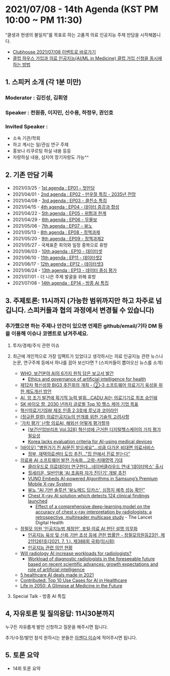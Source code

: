 # 2021/07/08 - 14th Agenda (KST PM 10:00 ~ PM 11:30)

“클생과 현생의 불일치”를 목표로 하는 고품격 의료 인공지능 주제 만담을 시작해봅니다. 

* [Clubhouse 2021/07/08 이벤트로 바로가기](https://www.clubhouse.com/event/MdO3jng7)
* [클럽 하우스 가입과 의료 인공지능(AI/ML in Medicine) 클럽 가입 신청을 동시에 하는 방법](https://www.clubhouse.com/join/aiml-in-medicine/fvzQHLyQ?fbclid=IwAR0_nnP9gHvug6Mhs-8gpy7AK1Q-CGxiQG7f_hq49sfHNljQUCfVnxFVBg8)

## 1. 스피커 소개 (각 1분 미만)
### Moderator : 김진성, 김휘영
### Speaker :  천원중, 이지민, 신수용, 하정우, 권인호
### Invited Speaker :  
* 소속 기관/학회
* 하고 계시는 일/관심 연구 주제
* 홍보나 리쿠르팅 하실 내용 등등
* 자랑하실 내용, 심지어 장기자랑도 가능^^

## 2. 기존 만담 기록 
* 2021/03/25 - [1st agenda : EP01 - 첫만담](/20210325-1st-agenda.md)
* 2021/04/01 - [2nd agenda : EP02 - 만우절 특집 - 2035년 전망](/20210401-2nd-agenda.md)
* 2021/04/08 - [3rd agenda : EP03 - 클친소 특집](/20210408-3rd-agenda.md)
* 2021/04/15 - [4th agenda : EP04 - 데이터 증강과 합성](/20210415-4th-agenda.md)
* 2021/04/22 - [5th agenda : EP05 - 위험과 한계](/20210422-5th-agenda.md)
* 2021/04/29 - [6th agenda : EP06 - 무물보](/20210429-6th-agenda.md)
* 2021/05/06 - [7th agenda : EP07 - 뷰노](/20210506-7th-agenda.md)
* 2021/05/13 - [8th agenda : EP08 - 정책과제](/20210513-8th-agenda.md)
* 2021/05/20 - [9th agenda : EP09 - 정책과제2](/20210520-9th-agenda.md)
* 2021/05/27 - 국제표준 회의와 일정 중복으로 휴방
* 2021/06/03 - [10th agenda : EP10 - 데이터셋](/20210603-10th-agenda.md)
* 2021/06/10 - [11th agenda : EP11 - 데이터셋2](/20210610-11th-agenda.md)
* 2021/06/17 - [12th agenda : EP12 - 데이터셋3](/20210617-12th-agenda.md)
* 2021/06/24 - [13th agenda : EP13 - 데이터 중심 평가](/20210624-13th-agenda.md)
* 2021/07/01 - 더 나은 주제 발굴을 위해 휴방 
* 2021/07/08 - [14th agenda : EP14 - 방종 AI 특집](/20210708-14th-agenda.md)


## 3. 주제토론: 11시까지 (가능한 범위까지만 하고 차주로 넘깁니다. 스피커들과 협의 과정에서 변경될 수 있습니다)

### 추가했으면 하는 주제나 안건이 있으면 언제든 github/email/기타 DM 등을 이용해 이슈나 코멘트로 남겨주세요. 

1. 투자/경제/주식 관련 이슈 

2. 최근에 개인적으로 가장 임팩트가 있었다고 생각하시는 의료 인공지능 관련  뉴스나 논문, 연구주제 등에서 하나를 꼽아 보신다면 ? (스피커들이 뽑아오신 뉴스를 소개)
   * [WHO, 보건분야 AI의 6가지 원칙 담은 보고서 발간](http://www.aitimes.com/news/articleView.html?idxno=139346) 
      * [Ethics and governance of artificial intelligence for health](https://www.who.int/publications/i/item/9789240029200)
   * [제12차 혁신성장 BIG3 추진회의 개최 - ②-3 소프트웨어 의료기기 육성을 위한 제도개선 방안](https://www.moef.go.kr/nw/nes/detailNesDtaView.do?searchBbsId=MOSFBBS_000000000028&menuNo=4010100&searchNttId=MOSF_000000000055648)
   * [AI, 암 조기 발견에 획기적 능력 발휘...CADU AI는 의료기기로 최초 승인돼](http://www.aitimes.com/news/articleView.html?idxno=139424)
   * [SK 바이오 팜, 2030 년까지 글로벌 Top 10 헬스 케어 기업 목표](http://www.koreabiomed.com/news/articleView.html?idxno=11537)
   * [혁신의료기기SW 제조 인증 2·3호에 루닛과 코어라인](https://zdnet.co.kr/view/?no=20210704101935&fbclid=IwAR2FE7X5qpPdYbPBt5-UheLR06v864kWcciWsUoQSr3ImKVJ-2OqXVXZS9o)
   * [(정규환 칼럼) 의료인공지능의 만개를 위한 기술적 고려사항](http://www.aitimes.com/news/articleView.html?idxno=139181&fbclid=IwAR2mmsEql8de6wr-PTygUgiNYmstMpRwFn1RVGsix3o4GsWfWrp873f23jA)
   * ['가치 평가’ 난항 의료AI, 해외선 어떻게 평가할까](https://www.docdocdoc.co.kr/news/articleView.html?idxno=2012284)
      * [[보건산업브리프 Vol.328] 혁신성에 근거한 디지털헬스케어의 가치 평가 필요성](https://www.khidi.or.kr/board/matrixView?linkId=48858473&menuId=MENU01783&titleId=452212&searchCodeNm1=%EB%8F%99%ED%96%A5/%EC%A0%95%EC%B1%85/%EC%A0%9C%EB%8F%84&searchCodeNm2=%EB%B3%B4%EA%B1%B4%EC%82%B0%EC%97%85%EC%B4%9D%EA%B4%84&searchCode1=0001&searchCode2=0008)
      * [Korea lacks evaluation criteria for AI-using medical devices](https://www.koreabiomed.com/news/articleView.html?idxno=11559)
   * [[바이오] "병원가기 전 AI문진 받으세요"…성큼 다가온 비대면 의료서비스](https://www.mk.co.kr/news/it/view/2021/07/654078/)
      * [정부, 재택의료센터 도입 추진..."집 안에서 진료 받는다"](https://www.ajunews.com/view/20210707133924892)
   * [의료용 AI 소프트웨어 발전 가속화…고령-치매영역 기대](https://www.dementianews.co.kr/news/articleView.html?idxno=3992)
      * [클라우드로 의료데이터 연구한다…네이버클라우드 연내 '데이터박스' 출시](https://www.etnews.com/20210705000125?mc=em_006_0001)
      * [힐세리온, 일반인용 ‘AI 초음파 자가 진단기’ 개발 추진](https://www.hani.co.kr/arti/economy/economy_general/1002265.html)
      * [VUNO Embeds AI-powered Algorithms in Samsung’s Premium Mobile X-ray System](https://www.itnonline.com/content/vuno-embeds-ai-powered-algorithms-samsung%E2%80%99s-premium-mobile-x-ray-system)
      * [뷰노 “AI 기반 솔루션 '뷰노메드 딥카스', 심정지 예측 성능 확인”](https://www.rapportian.com/news/articleView.html?idxno=136231)
      * [Chest X-ray AI solution which detects 124 clinical findings launched](https://www.med-technews.com/news/ai-and-vr-in-healthcare/chest-x-ray-ai-solution-launched-which-detects-124-clinical-/) 
          * [Effect of a comprehensive deep-learning model on the accuracy of chest x-ray interpretation by radiologists: a retrospective, multireader multicase study](https://www.thelancet.com/journals/landig/article/PIIS2589-7500(21)00106-0/fulltext) - The Lancet Digital Health
   * [정필모 의원 '인공지능법 제정안', 포털·의료 AI 판단 설명 의무화](http://www.aitimes.com/news/articleView.html?idxno=139381)
      * [인공지능 육성 및 신뢰 기반 조성 등에 관한 법률안 - 정필모의원등23인, 제2111261호(2021. 7. 1.). 제388회 국회(임시회)](https://opinion.lawmaking.go.kr/gcom/nsmLmSts/out/2111261/detailRP)
      * [인공지능 관련 의안 현황](https://opinion.lawmaking.go.kr/gcom/nsmLmSts/out?sortCol=&sortOrder=&sugCd=21&sgtCls=&cptOfiOrgCd=&searchStDtNew=&searchEdDtNew=&rslRsltNmL=&rslRsltNmR=&scCptPpostCmt=&scPpsUsr=&stDtFmt=&edDtFmt=&scBlNm=scBlNm_blNm&scBlNmSct=%EC%9D%B8%EA%B3%B5%EC%A7%80%EB%8A%A5)
   * [Will radiology AI increase workloads for radiologists?](https://www.auntminnie.com/index.aspx?sec=ser&sub=def&pag=dis&ItemID=132817)
      * [Workload of diagnostic radiologists in the foreseeable future based on recent scientific advances: growth expectations and role of artificial intelligence](https://insightsimaging.springeropen.com/articles/10.1186/s13244-021-01031-4)
   * [5 healthcare AI deals made in 2021](https://www.beckershospitalreview.com/artificial-intelligence/5-healthcare-ai-deals-made-in-2021.html)
   * [Contributed: Top 10 Use Cases for AI in Healthcare](https://www.mobihealthnews.com/news/contributed-top-10-use-cases-ai-healthcare)
   * [Life in 2050: A Glimpse at Medicine in the Future](https://interestingengineering.com/life-in-2050-a-glimpse-at-medicine-in-the-future)

3. Special Talk - 방종 AI 특집
   
## 4, 자유토론 및 질의응답: 11시30분까지

누구든 자유롭게 발언 신청하고 질문을 해주시면 됩니다. 

추가/수정/발언 참석 원하시는 분들은 [아젠다 이슈](https://github.com/hollobit/AIML-in-Medicine-club/issues/15)에 적어주시면 됩니다. 

## 5. 토론 요약

* 14회 토론 요약 
